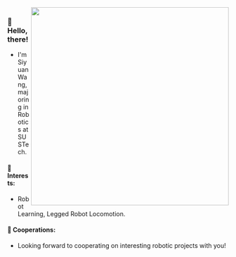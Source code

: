 <img src="https://github-readme-stats.vercel.app/api?username=syw-robotics&show_icons=true&count_private=true&hide_border=true&show=prs_merged&rank_icon=github&theme=transparent" align="right" width="450px"/>

### 🙂 Hello, there!

 - I'm Siyuan Wang, majoring in Robotics at SUSTech.


<!-- <img src="https://github-readme-stats.vercel.app/api/top-langs/?username=syw-robotics&show_icons=true&count_private=true&layout=donut&hide_border=true" align="center" /> -->
#### 🤖 Interests:
- Robot Learning, Legged Robot Locomotion.

#### 👋 Cooperations:
- Looking forward to cooperating on interesting robotic projects with you!

 
<!-- <div align="left"> -->
<!-- <a href="" target="_blank"> -->
<!-- <img src=https://img.shields.io/badge/github-%2324292e.svg?&style=for-the-badge&logo=github&logoColor=white alt=github style="margin-bottom: 5px;" /> -->
<!-- </a> -->
<!-- <a href="" target="_blank"> -->
<!-- <img src=https://img.shields.io/badge/twitter-%2300acee.svg?&style=for-the-badge&logo=twitter&logoColor=white alt=twitter style="margin-bottom: 5px;" /> -->
<!-- </a>   -->
<!-- <a href="" target="_blank"> -->
<!-- <img src=https://img.shields.io/badge/Gmail-D14836?style=for-the-badge&logo=gmail&logoColor=white alt=gmail  style="margin-bottom: 5px;" /> -->
<!-- </a>   -->
<!-- <a href="" target="_blank"> -->
<!-- <img src=https://img.shields.io/badge/googlescholar-4285F4?style=for-the-badge&logo=googlescholar&logoColor=white alt=googlescholar  style="margin-bottom: 5px;" /> -->
<!-- </a>   -->
<!-- <a href="" target="_blank"> -->
<!-- <img src="https://komarev.com/ghpvc/?username=syw-robotics&&style=for-the-badge" alt=profileviews  style="margin-bottom: 5px;" /> -->
<!-- </a>   -->
<!-- </div>   -->


<!-- **Pinned Projects** -->
<!-- [![Readme Card](https://github-readme-stats.vercel.app/api/pin/?username=syw-robotics&repo=Nabo_Pointfoot_Bipedal_Robot&description_lines_count=2)](https://github.com/syw-robotics/Nabo_Pointfoot_Bipedal_Robot) -->
